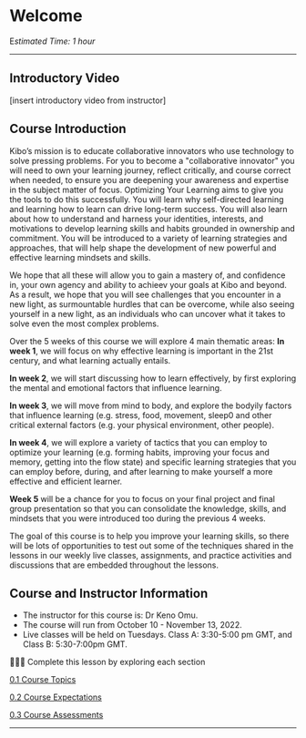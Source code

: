 # Welcome

E*stimated Time: 1 hour*

---
## Introductory Video

[insert introductory video from instructor]

## Course Introduction

Kibo’s mission is to educate collaborative innovators who use technology to solve pressing problems. For you to become a "collaborative innovator" you will need to own your learning journey, reflect critically, and course correct when needed, to ensure you are deepening your awareness and expertise in the subject matter of focus. Optimizing Your Learning aims to give you the tools to do this successfully. You will learn why self-directed learning and learning how to learn can drive long-term success. You will also learn about how to understand and harness your identities, interests, and motivations to develop learning skills and habits grounded in ownership and commitment. You will be introduced to a variety of learning strategies and approaches, that will help shape the development of new powerful and effective learning mindsets and skills. 

We hope that all these will allow you to gain a mastery of, and confidence in, your own agency and ability to achieev your goals at Kibo and beyond. As a result, we hope that you will see challenges that you encounter in a new light, as surmountable hurdles that can be overcome, while also seeing yourself in a new light, as an individuals who can uncover what it takes to solve even the most complex problems. 

Over the 5 weeks of this course we will explore 4 main thematic areas:
**In week 1**, we will focus on why effective learning is important in the 21st century, and what learning actually entails. 

**In week 2**, we will start discussing how to learn effectively, by first exploring the mental and emotional factors that influence learning.

**In week 3**, we will move from mind to body, and explore the bodyily factors that influence learning (e.g. stress, food, movement, sleep0 and other critical external factors (e.g. your physical environment, other people).

**In week 4**, we will explore a variety of tactics that you can employ to optimize your learning (e.g. forming habits, improving your focus and memory, getting into the flow state) and specific learning strategies that you can employ before, during, and after learning to make yourself a more effective and efficient learner. 

**Week 5** will be a chance for you to focus on your final project and final group presentation so that you can consolidate the knowledge, skills, and mindsets that you were introduced too during the previous 4 weeks.

The goal of this course is to help you improve your learning skills, so there will be lots of opportunities to test out some of the techniques shared in the lessons in our weekly live classes, assignments, and practice activities and discussions that are embedded throughout the lessons.

## Course and Instructor Information

- The instructor for this course is: Dr Keno Omu.
- The course will run from October 10 - November 13, 2022.
- Live classes will be held on Tuesdays. Class A: 3:30-5:00 pm GMT, and Class B: 5:30-7:00pm GMT.

<aside>


👩🏿‍🏫 Complete this lesson by exploring each section

</aside>

[0.1 Course Topics ](/optimizing-your-learning/welcome/course-topics.md)

[0.2 Course Expectations](/optimizing-your-learning/welcome/course-expectations.md)

[0.3 Course Assessments](/optimizing-your-learning/welcome/course-assessments.md)

---
